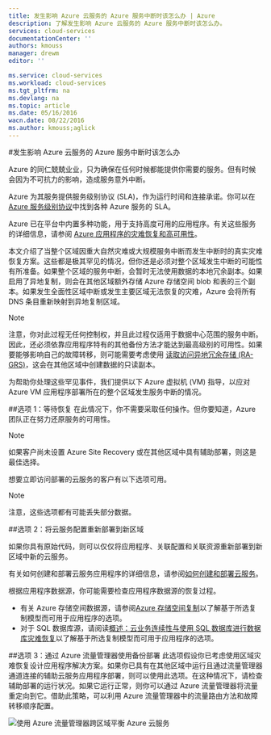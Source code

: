 ```yaml
---
title: 发生影响 Azure 云服务的 Azure 服务中断时该怎么办 | Azure
description: 了解发生影响 Azure 云服务的 Azure 服务中断时该怎么办。
services: cloud-services
documentationCenter: ''
authors: kmouss
manager: drewm
editor: ''

ms.service: cloud-services
ms.workload: cloud-services
ms.tgt_pltfrm: na
ms.devlang: na
ms.topic: article
ms.date: 05/16/2016
wacn.date: 08/22/2016
ms.author: kmouss;aglick
---
```


#发生影响 Azure 云服务的 Azure 服务中断时该怎么办

Azure 的同仁兢兢业业，只为确保在任何时候都能提供你需要的服务。但有时候会因为不可抗力的影响，造成服务意外中断。

Azure 为其服务提供服务级别协议 (SLA)，作为运行时间和连接承诺。你可以在 [Azure 服务级别协议](https://www.azure.cn/support/legal/sla/)中找到各种 Azure 服务的 SLA。

Azure 已在平台中内置多种功能，用于支持高度可用的应用程序。有关这些服务的详细信息，请参阅 [Azure 应用程序的灾难恢复和高可用性](https://aka.ms/drtechguide)。

本文介绍了当整个区域因重大自然灾难或大规模服务中断而发生中断时的真实灾难恢复方案。这些都是极其罕见的情况，但你还是必须对整个区域发生中断的可能性有所准备。如果整个区域的服务中断，会暂时无法使用数据的本地冗余副本。如果启用了异地复制，则会在其他区域额外存储 Azure 存储空间 blob 和表的三个副本。如果发生全面性区域中断或发生主要区域无法恢复的灾难，Azure 会将所有 DNS 条目重新映射到异地复制区域。

>[!NOTE]
>注意，你对此过程无任何控制权，并且此过程仅适用于数据中心范围的服务中断。因此，还必须依靠应用程序特有的其他备份方法才能达到最高级别的可用性。如果要能够影响自己的故障转移，则可能需要考虑使用 [读取访问异地冗余存储 (RA-GRS)](../storage/storage-redundancy.md#read-access-geo-redundant-storage)，这会在其他区域中创建数据的只读副本。

为帮助你处理这些罕见事件，我们提供以下 Azure 虚拟机 (VM) 指导，以应对 Azure VM 应用程序部署所在的整个区域发生服务中断的情况。

##选项 1：等待恢复
在此情况下，你不需要采取任何操作。但你要知道，Azure 团队正在努力还原服务的可用性。

>[!NOTE]
>如果客户尚未设置 Azure Site Recovery 或在其他区域中具有辅助部署，则这是最佳选择。

想要立即访问部署的云服务的客户有以下选项可用。

>[!NOTE]
>注意，这些选项都有可能丢失部分数据。

##选项 2：将云服务配置重新部署到新区域

如果你具有原始代码，则可以仅仅将应用程序、关联配置和关联资源重新部署到新区域中新的云服务。

有关如何创建和部署云服务应用程序的详细信息，请参阅[如何创建和部署云服务](./cloud-services-how-to-create-deploy.md)。

根据应用程序数据源，你可能需要检查应用程序数据源的恢复过程。
  * 有关 Azure 存储空间数据源，请参阅[Azure 存储空间复制](../storage/storage-redundancy.md#read-access-geo-redundant-storage)以了解基于所选复制模型而可用于应用程序的选项。
  * 对于 SQL 数据库源，请阅读[概述：云业务连续性与使用 SQL 数据库进行数据库灾难恢复](../sql-database/sql-database-business-continuity.md)以了解基于所选复制模型而可用于应用程序的选项。

##选项 3：通过 Azure 流量管理器使用备份部署
此选项假设你已考虑使用区域灾难恢复设计应用程序解决方案。如果你已具有在其他区域中运行且通过流量管理器通道连接的辅助云服务应用程序部署，则可以使用此选项。在这种情况下，请检查辅助部署的运行状况。如果它运行正常，则你可以通过 Azure 流量管理器将流量重定向到它。借助此策略，可以利用 Azure 流量管理器中的流量路由方法和故障转移顺序配置。

![使用 Azure 流量管理器跨区域平衡 Azure 云服务](./media/cloud-services-disaster-recovery-guidance/using-azure-traffic-manager.png)

<!-- If the instructions are not clear, or if you would like Microsoft to do the operations on your behalf please contact [Customer Support](https://portal.azure.com/#blade/Microsoft_Azure_Support/HelpAndSupportBlade). -->

<!---HONumber=Mooncake_0711_2016-->